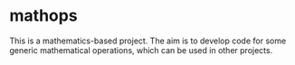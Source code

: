 # mathops

This is a mathematics-based project. The aim is to develop code for some generic mathematical operations, which can be used in other projects.